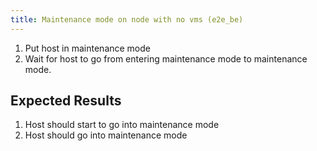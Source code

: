 ```yaml
---
title: Maintenance mode on node with no vms (e2e_be)
---
```

1. Put host in maintenance mode
2. Wait for host to go from entering maintenance mode to maintenance mode. 

## Expected Results
1. Host should start to go into maintenance mode
2. Host should go into maintenance mode
